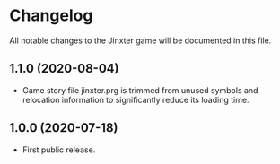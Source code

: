 # Changelog

All notable changes to the Jinxter game will be documented in this file.

## 1.1.0 (2020-08-04)

* Game story file jinxter.prg is trimmed from unused symbols and relocation
information to significantly reduce its loading time.

## 1.0.0 (2020-07-18)

* First public release.
